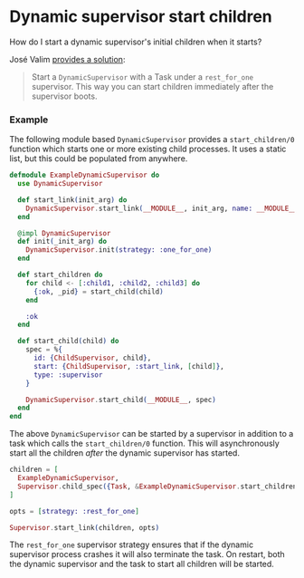 # Dynamic supervisor start children

How do I start a dynamic supervisor's initial children when it starts?

José Valim [provides a solution](https://elixirforum.com/t/understanding-dynamicsupervisor-no-initial-children/14938/2?u=slashdotdash):

> Start a `DynamicSupervisor` with a Task under a `rest_for_one` supervisor. This way you can start children immediately after the supervisor boots.

### Example

The following module based `DynamicSupervisor` provides a `start_children/0` function which starts one or more existing child processes. It uses a static list, but this could be populated from anywhere.

```elixir
defmodule ExampleDynamicSupervisor do
  use DynamicSupervisor

  def start_link(init_arg) do
    DynamicSupervisor.start_link(__MODULE__, init_arg, name: __MODULE__)
  end

  @impl DynamicSupervisor
  def init(_init_arg) do
    DynamicSupervisor.init(strategy: :one_for_one)
  end

  def start_children do
    for child <- [:child1, :child2, :child3] do
      {:ok, _pid} = start_child(child)
    end

    :ok
  end

  def start_child(child) do
    spec = %{
      id: {ChildSupervisor, child},
      start: {ChildSupervisor, :start_link, [child]},
      type: :supervisor
    }

    DynamicSupervisor.start_child(__MODULE__, spec)
  end
end
```

The above `DynamicSupervisor` can be started by a supervisor in addition to a task which calls the `start_children/0` function. This will asynchronously start all the children _after_ the dynamic supervisor has started.

```elixir
children = [
  ExampleDynamicSupervisor,
  Supervisor.child_spec({Task, &ExampleDynamicSupervisor.start_children/0}, restart: :transient)
]

opts = [strategy: :rest_for_one]

Supervisor.start_link(children, opts)
```

The `rest_for_one` supervisor strategy ensures that if the dynamic supervisor process crashes it will also terminate the task. On restart, both the dynamic supervisor and the task to start all children will be started.
